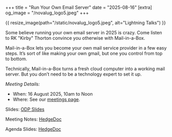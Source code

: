 +++
title = "Run Your Own Email Server"
date = "2025-08-16"
[extra]
og_image = "/novalug_logo5.jpeg"
+++

{{ resize_image(path="/static/novalug_logo5.jpeg", alt="Lightning Talks") }}

Some believe running your own email server in 2025 is crazy.
Come listen to RK "Kirby" Thorton convince you otherwise with
Mail-in-a-Box.

Mail-in-a-Box lets you become your own mail service provider in a
few easy steps. It’s sort of like making your own gmail, but one you control from top to bottom.

Technically, Mail-in-a-Box turns a fresh cloud computer into a
working mail server. But you don’t need to be a technology expert to set it up.

_Meeting Details:_
* When: 16 August 2025, 10am to Noon
* Where: See our [meetings page](/meetings).

Slides: [ODP Slides](/presentation_materials/16_aug_2025-run-email-server/MIAB.odp)

Meeting Notes: [HedgeDoc](https://hedge.novalug.org/xxCyAlbDSauJK7LbLybKbA)

Agenda Slides: [HedgeDoc](https://hedge.novalug.org/p/wkjjtZn45#/6)
